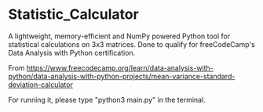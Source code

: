 # Statistic_Calculator
A lightweight, memory-efficient and NumPy powered Python tool for statistical calculations on 3x3 matrices. Done to qualify for freeCodeCamp's Data Analysis with Python certification.

From https://www.freecodecamp.org/learn/data-analysis-with-python/data-analysis-with-python-projects/mean-variance-standard-deviation-calculator

For running it, please type "python3 main.py" in the terminal.

